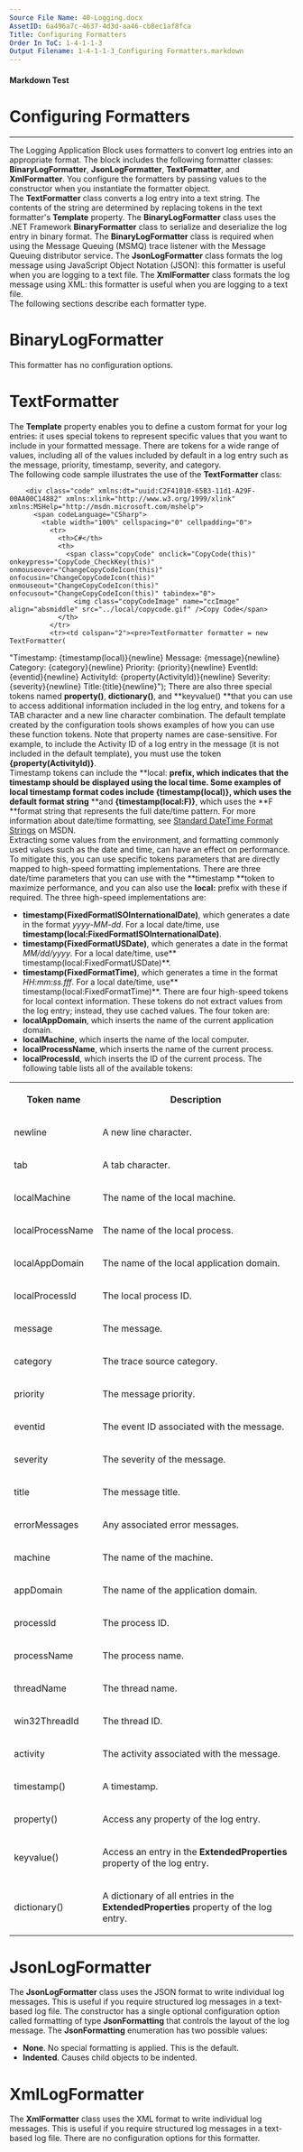 ```yaml
---
Source File Name: 40-Logging.docx
AssetID: 6a496a7c-4637-4d3d-aa46-cb8ec1af8fca
Title: Configuring Formatters
Order In ToC: 1-4-1-1-3
Output Filename: 1-4-1-1-3_Configuring Formatters.markdown
---
```


#### Markdown Test ####
# Configuring Formatters #
----------

The Logging Application Block uses formatters to convert log entries into an appropriate format. The block includes the following formatter classes: **BinaryLogFormatter**, **JsonLogFormatter**, **TextFormatter**, and **XmlFormatter**. You configure the formatters by passing values to the constructor when you instantiate the formatter object.  
The **TextFormatter** class converts a log entry into a text string. The contents of the string are determined by replacing tokens in the text formatter's **Template** property. The **BinaryLogFormatter** class uses the .NET Framework **BinaryFormatter** class to serialize and deserialize the log entry in binary format. The **BinaryLogFormatter** class is required when using the Message Queuing (MSMQ) trace listener with the Message Queuing distributor service. The **JsonLogFormatter** class formats the log message using JavaScript Object Notation (JSON): this formatter is useful when you are logging to a text file. The **XmlFormatter** class formats the log message using XML: this formatter is useful when you are logging to a text file.  
The following sections describe each formatter type.  

# BinaryLogFormatter #
This formatter has no configuration options.  

# TextFormatter #
The **Template** property enables you to define a custom format for your log entries: it uses special tokens to represent specific values that you want to include in your formatted message. There are tokens for a wide range of values, including all of the values included by default in a log entry such as the message, priority, timestamp, severity, and category.  
The following code sample illustrates the use of the **TextFormatter** class:  

        <div class="code" xmlns:dt="uuid:C2F41010-65B3-11d1-A29F-00AA00C14882" xmlns:xlink="http://www.w3.org/1999/xlink" xmlns:MSHelp="http://msdn.microsoft.com/mshelp">
          <span codeLanguage="CSharp">
            <table width="100%" cellspacing="0" cellpadding="0">
              <tr>
                <th>C#</th>
                <th>
                  <span class="copyCode" onclick="CopyCode(this)" onkeypress="CopyCode_CheckKey(this)" onmouseover="ChangeCopyCodeIcon(this)" onfocusin="ChangeCopyCodeIcon(this)" onmouseout="ChangeCopyCodeIcon(this)" onfocusout="ChangeCopyCodeIcon(this)" tabindex="0">
                    <img class="copyCodeImage" name="ccImage" align="absmiddle" src="../local/copycode.gif" />Copy Code</span>
                </th>
              </tr>
              <tr><td colspan="2"><pre>TextFormatter formatter = new TextFormatter(
"Timestamp: {timestamp(local)}{newline}
Message: {message}{newline}
Category: {category}{newline}
Priority: {priority}{newline}
EventId: {eventid}{newline}
ActivityId: {property(ActivityId)}{newline}
Severity: {severity}{newline}
Title:{title}{newline}");</pre></td></tr>
            </table>
          </span>
        </div>
      There are also three special tokens named **property()**, **dictionary()**, and **keyvalue() **that you can use to access additional information included in the log entry, and tokens for a TAB character and a new line character combination. The default template created by the configuration tools shows examples of how you can use these function tokens. Note that property names are case-sensitive. For example, to include the Activity ID of a log entry in the message (it is not included in the default template), you must use the token **{property(ActivityId)}**.   
Timestamp tokens can include the **local: **prefix, which indicates that the timestamp should be displayed using the local time. Some examples of local timestamp format codes include **{timestamp(local)}**, which uses the default format string** **and **{timestamp(local:F)}**, which uses the **F **format string that represents the full date/time pattern. For more information about date/time formatting, see <a href="http://msdn2.microsoft.com/en-us/library/az4se3k1.aspx" xmlns:dt="uuid:C2F41010-65B3-11d1-A29F-00AA00C14882" xmlns:xlink="http://www.w3.org/1999/xlink" xmlns:MSHelp="http://msdn.microsoft.com/mshelp">Standard DateTime Format Strings</a> on MSDN.  
Extracting some values from the environment, and formatting commonly used values such as the date and time, can have an effect on performance. To mitigate this, you can use specific tokens parameters that are directly mapped to high-speed formatting implementations. There are three date/time parameters that you can use with the **timestamp **token to maximize performance, and you can also use the **local:** prefix with these if required. The three high-speed implementations are:  
+ **timestamp(FixedFormatISOInternationalDate)**, which generates a date in the format <i>yyyy-MM-dd</i>. For a local date/time, use **timestamp(local:FixedFormatISOInternationalDate)**.
+ **timestamp(FixedFormatUSDate)**, which generates a date in the format <i>MM/dd/yyyy</i>. For a local date/time, use** timestamp(local:FixedFormatUSDate)**.
+ **timestamp(FixedFormatTime)**, which generates a time in the format <i>HH:mm:ss.fff</i>. For a local date/time, use** timestamp(local:FixedFormatTime)**.
There are four high-speed tokens for local context information. These tokens do not extract values from the log entry; instead, they use cached values. The four token are:  
+ **localAppDomain**, which inserts the name of the current application domain.
+ **localMachine**, which inserts the name of the local computer.
+ **localProcessName**, which inserts the name of the current process.
+ **localProcessId**, which inserts the ID of the current process.
The following table lists all of the available tokens:  
<table xmlns:xlink="http://www.w3.org/1999/xlink"><tr><th><p>Token name</p></th><th><p>Description</p></th></tr><tr><td><p>newline</p></td><td><p>A new line character.</p></td></tr><tr><td><p>tab</p></td><td><p>A tab character.</p></td></tr><tr><td><p>localMachine</p></td><td><p>The name of the local machine.</p></td></tr><tr><td><p>localProcessName</p></td><td><p>The name of the local process.</p></td></tr><tr><td><p>localAppDomain</p></td><td><p>The name of the local application domain.</p></td></tr><tr><td><p>localProcessId</p></td><td><p>The local process ID.</p></td></tr><tr><td><p>message</p></td><td><p>The message.</p></td></tr><tr><td><p>category</p></td><td><p>The trace source category.</p></td></tr><tr><td><p>priority</p></td><td><p>The message priority.</p></td></tr><tr><td><p>eventid</p></td><td><p>The event ID associated with the message.</p></td></tr><tr><td><p>severity</p></td><td><p>The severity of the message.</p></td></tr><tr><td><p>title</p></td><td><p>The message title.</p></td></tr><tr><td><p>errorMessages</p></td><td><p>Any associated error messages.</p></td></tr><tr><td><p>machine</p></td><td><p>The name of the machine.</p></td></tr><tr><td><p>appDomain</p></td><td><p>The name of the application domain.</p></td></tr><tr><td><p>processId</p></td><td><p>The process ID.</p></td></tr><tr><td><p>processName</p></td><td><p>The process name.</p></td></tr><tr><td><p>threadName</p></td><td><p>The thread name.</p></td></tr><tr><td><p>win32ThreadId</p></td><td><p>The thread ID.</p></td></tr><tr><td><p>activity</p></td><td><p>The activity associated with the message.</p></td></tr><tr><td><p>timestamp()</p></td><td><p>A timestamp.</p></td></tr><tr><td><p>property()</p></td><td><p>Access any property of the log entry.</p></td></tr><tr><td><p>keyvalue()</p></td><td><p>Access an entry in the <b>ExtendedProperties</b> property of the log entry.</p></td></tr><tr><td><p>dictionary()</p></td><td><p>A dictionary of all entries in the <b>ExtendedProperties</b> property of the log entry.</p></td></tr></table>

# JsonLogFormatter #
The **JsonLogFormatter** class uses the JSON format to write individual log messages. This is useful if you require structured log messages in a text-based log file. The constructor has a single optional configuration option called formatting of type **JsonFormatting** that controls the layout of the log message. The **JsonFormatting** enumeration has two possible values:  
+ **None**. No special formatting is applied. This is the default.
+ **Indented**. Causes child objects to be indented.

# XmlLogFormatter #
The **XmlFormatter** class uses the XML format to write individual log messages. This is useful if you require structured log messages in a text-based log file. There are no configuration options for this formatter.  
